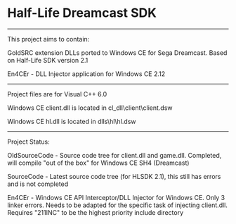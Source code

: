 # Half-Life Dreamcast SDK
-----------------------

This project aims to contain:

GoldSRC extension DLLs ported to Windows CE for Sega Dreamcast. Based on Half-Life SDK version 2.1

En4CEr - DLL Injector application for Windows CE 2.12

-----------------------

Project files are for Visual C++ 6.0

Windows CE client.dll is located in cl_dll\client\client.dsw

Windows CE hl.dll is located in dlls\hl\hl.dsw

-----------------------

Project Status:

OldSourceCode - Source code tree for client.dll and game.dll. Completed, will compile "out of the box" for Windows CE SH4 (Dreamcast)

SourceCode - Latest source code tree (for HLSDK 2.1), this still has errors and is not completed

En4CEr - Windows CE API Interceptor/DLL Injector for Windows CE. Only 3 linker errors. Needs to be adapted for the specific task of injecting client.dll. Requires "211INC" to be the highest priority include directory
